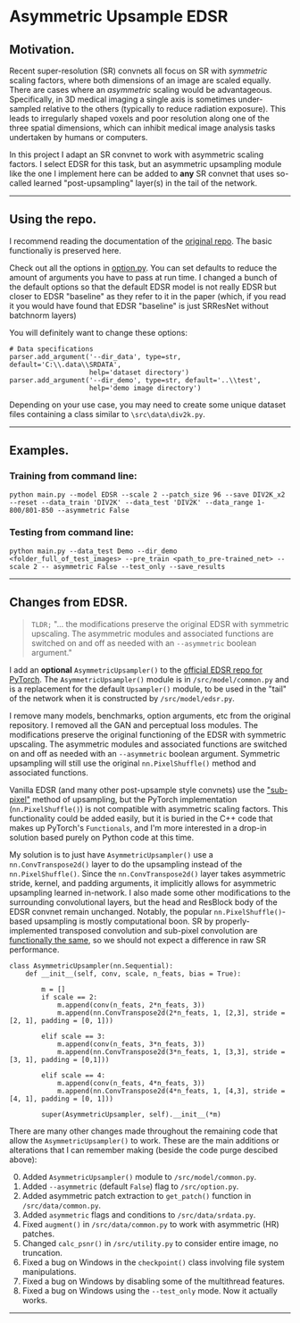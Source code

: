 # **Asymmetric Upsample EDSR**

## **Motivation.**
Recent super-resolution (SR) convnets all focus on SR with *symmetric* scaling factors, where both dimensions of an image are scaled equally. There are cases where an *asymmetric* scaling
would be advantageous. Specifically, in 3D medical imaging a single axis is sometimes under-sampled relative to the others (typically to reduce radiation exposure). This leads to irregularly shaped voxels and poor resolution along one of the three spatial dimensions, which can inhibit medical image analysis tasks undertaken by humans or computers. 

In this project I adapt an SR convnet to work with asymmetric scaling factors. I select EDSR for this task, but an asymmetric upsampling module like the one I implement here can be added to **any** SR convnet that uses so-called learned "post-upsampling" layer(s) in the tail of the network. 
___
## **Using the repo.**
I recommend reading the documentation of the [original repo](https://github.com/twtygqyy/pytorch-edsr). The basic functionaliy is preserved here.

Check out all the options in [option.py](/src/option). You can set defaults to reduce the amount of arguments you have to pass at run time. I changed a bunch of the default options so that the default EDSR model is not really EDSR but closer to EDSR "baseline" as they refer to it in the paper (which, if you read it you would have found that EDSR "baseline" is just SRResNet without batchnorm layers)

You will definitely want to change these options:
```
# Data specifications
parser.add_argument('--dir_data', type=str, default='C:\\.data\\SRDATA',
                    help='dataset directory')
parser.add_argument('--dir_demo', type=str, default='..\\test',
                    help='demo image directory')
```
Depending on your use case, you may need to create some unique dataset files containing a class similar to `\src\data\div2k.py`.
___
## **Examples.**
### **Training** from command line:

 ```
 python main.py --model EDSR --scale 2 --patch_size 96 --save DIV2K_x2 --reset --data_train 'DIV2K' --data_test 'DIV2K' --data_range 1-800/801-850 --asymmetric False
 ```
### **Testing** from command line:

```
python main.py --data_test Demo --dir_demo <folder_full_of_test_images> --pre_train <path_to_pre-trained_net> --scale 2 -- asymmetric False --test_only --save_results
```
___
## **Changes from EDSR.**

>`TLDR;` "... the modifications preserve the original EDSR with symmetric upscaling. The asymmetric modules and associated functions are switched on and off as needed with an `--asymmetric` boolean argument."

I add an **optional** `AsymmetricUpsampler()` to the [official EDSR repo for PyTorch](https://github.com/twtygqyy/pytorch-edsr). The `AsymmetricUpsampler()` module is in `/src/model/common.py` and is a replacement for the default `Upsampler()` module, to be used in the "tail" of the network when it is constructed by `/src/model/edsr.py`. 

I remove many models, benchmarks, option arguments, etc from the original repository. I removed all the GAN and perceptual loss modules. The modifications preserve the original functioning of the EDSR with symmetric upscaling. The asymmetric modules and associated functions are switched on and off as needed with an `--asymmetric` boolean argument. Symmetric upsampling will still use the original `nn.PixelShuffle()` method and associated functions.

Vanilla EDSR (and many other post-upsample style convnets) use the ["sub-pixel"](https://arxiv.org/abs/1609.05158) method of upsampling, but the PyTorch implementation (`nn.PixelShuffle()`) is not compatible with asymmetric scaling factors. This functionality could be added easily, but it is buried in the C++ code that makes up PyTorch's `Functionals`, and I'm more interested in a drop-in solution based purely on Python code at this time. 

My solution is to just have `AsymmetricUpsampler()` use a `nn.ConvTranspose2d()` layer to do the upsampling instead of the `nn.PixelShuffle()`. Since the `nn.ConvTranspose2d()` layer takes asymmetric stride, kernel, and padding arguments, it implicitly allows for asymmetric upsampling learned in-network. I also made some other modifications to the surrounding convolutional layers, but the head and ResBlock body of the EDSR convnet remain unchanged. Notably, the popular `nn.PixelShuffle()`-based upsampling is mostly computational boon. SR by properly-implemented transposed convolution and sub-pixel convolution are [functionally the same](https://arxiv.org/abs/1609.07009), so we should not expect a difference in raw SR performance.

```
class AsymmetricUpsampler(nn.Sequential):
    def __init__(self, conv, scale, n_feats, bias = True):
        
        m = []
        if scale == 2: 
            m.append(conv(n_feats, 2*n_feats, 3))
            m.append(nn.ConvTranspose2d(2*n_feats, 1, [2,3], stride = [2, 1], padding = [0, 1]))
        
        elif scale == 3:
            m.append(conv(n_feats, 3*n_feats, 3))
            m.append(nn.ConvTranspose2d(3*n_feats, 1, [3,3], stride = [3, 1], padding = [0,1]))
            
        elif scale == 4: 
            m.append(conv(n_feats, 4*n_feats, 3))
            m.append(nn.ConvTranspose2d(4*n_feats, 1, [4,3], stride = [4, 1], padding = [0, 1]))
        
        super(AsymmetricUpsampler, self).__init__(*m)
```

There are many other changes made throughout the remaining code that allow the `AsymmetricUpsampler()` to work. These are the main additions or alterations that I can remember making (beside the code purge descibed above):

0. Added `AsymmetricUpsampler()` module to `/src/model/common.py`.
1. Added `--asymmetric` (default `False`) flag to `/src/option.py`.
2. Added asymmetric patch extraction to `get_patch()` function in `/src/data/common.py`.
3. Added `asymmetric` flags and conditions to `/src/data/srdata.py`.
4. Fixed `augment()` in `/src/data/common.py` to work with asymmetric (HR) patches.
5. Changed `calc_psnr()` in `/src/utility.py` to consider entire image, no truncation.
6. Fixed a bug on Windows in the `checkpoint()` class involving file system manipulations.
7. Fixed a bug on Windows by disabling some of the multithread features.
8. Fixed a bug on Windows using the `--test_only` mode. Now it actually works.
___
